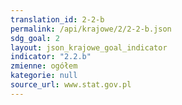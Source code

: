 ```yaml
---
translation_id: 2-2-b
permalink: /api/krajowe/2/2-2-b.json
sdg_goal: 2
layout: json_krajowe_goal_indicator
indicator: "2.2.b"
zmienne: ogółem
kategorie: null
source_url: www.stat.gov.pl
---
```

